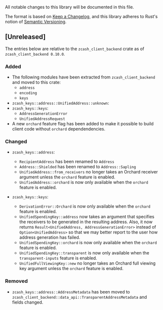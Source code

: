All notable changes to this library will be documented in this file.

The format is based on [Keep a Changelog](https://keepachangelog.com/en/1.0.0/),
and this library adheres to Rust's notion of
[Semantic Versioning](https://semver.org/spec/v2.0.0.html).

## [Unreleased]
The entries below are relative to the `zcash_client_backend` crate as of
`zcash_client_backend 0.10.0`.

### Added
- The following modules have been extracted from `zcash_client_backend` and
  moved to this crate: 
  - `address`
  - `encoding`
  - `keys`
- `zcash_keys::address::UnifiedAddress::unknown`:
- `zcash_keys::keys`:
  - `AddressGenerationError`
  - `UnifiedAddressRequest`
- A new `orchard` feature flag has been added to make it possible to
  build client code without `orchard` dependendencies.

### Changed
- `zcash_keys::address`:
  - `RecipientAddress` has been renamed to `Address`
  - `Address::Shielded` has been renamed to `Address::Sapling`
  - `UnifiedAddress::from_receivers` no longer takes an Orchard receiver
    argument unless the `orchard` feature is enabled.
  - `UnifiedAddress::orchard` is now only available when the `orchard` feature
    is enabled.

- `zcash_keys::keys`:
  - `DerivationError::Orchard` is now only available when the `orchard` feature
    is enabled.
  - `UnifiedSpendingKey::address` now takes an argument that specifies the
    receivers to be generated in the resulting address. Also, it now returns
    `Result<UnifiedAddress, AddressGenerationError>` instead of
    `Option<UnifiedAddress>` so that we may better report to the user how
    address generation has failed.
  - `UnifiedSpendingKey::orchard` is now only available when the `orchard`
    feature is enabled.
  - `UnifiedSpendingKey::transparent` is now only available when the
    `transparent-inputs` feature is enabled.
  - `UnifiedFullViewingKey::new` no longer takes an Orchard full viewing key
    argument unless the `orchard` feature is enabled.

### Removed
- `zcash_keys::address::AddressMetadata` has been moved to 
  `zcash_client_backend::data_api::TransparentAddressMetadata` and fields changed.
